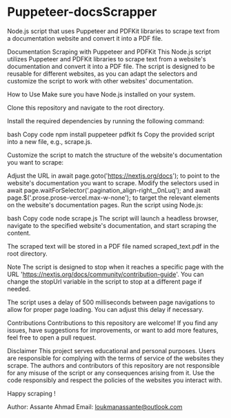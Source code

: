 # Puppeteer-docsScrapper
Node.js script that uses Puppeteer and PDFKit libraries to scrape text from a documentation website and convert it into a PDF file.


Documentation Scraping with Puppeteer and PDFKit
This Node.js script utilizes Puppeteer and PDFKit libraries to scrape text from a website's documentation and convert it into a PDF file. The script is designed to be reusable for different websites, as you can adapt the selectors and customize the script to work with other websites' documentation.

How to Use
Make sure you have Node.js installed on your system.

Clone this repository and navigate to the root directory.

Install the required dependencies by running the following command:

bash
Copy code
npm install puppeteer pdfkit fs
Copy the provided script into a new file, e.g., scrape.js.

Customize the script to match the structure of the website's documentation you want to scrape:

Adjust the URL in await page.goto('https://nextjs.org/docs'); to point to the website's documentation you want to scrape.
Modify the selectors used in await page.waitForSelector('.pagination_align-right__0nLuq'); and await page.$('.prose.prose-vercel.max-w-none'); to target the relevant elements on the website's documentation pages.
Run the script using Node.js:

bash
Copy code
node scrape.js
The script will launch a headless browser, navigate to the specified website's documentation, and start scraping the content.

The scraped text will be stored in a PDF file named scraped_text.pdf in the root directory.

Note
The script is designed to stop when it reaches a specific page with the URL 'https://nextjs.org/docs/community/contribution-guide'. You can change the stopUrl variable in the script to stop at a different page if needed.

The script uses a delay of 500 milliseconds between page navigations to allow for proper page loading. You can adjust this delay if necessary.

Contributions
Contributions to this repository are welcome! If you find any issues, have suggestions for improvements, or want to add more features, feel free to open a pull request.

Disclaimer
This project serves educational and personal purposes. Users are responsible for complying with the terms of service of the websites they scrape. The authors and contributors of this repository are not responsible for any misuse of the script or any consequences arising from it. Use the code responsibly and respect the policies of the websites you interact with.

Happy scraping !

Author: Assante Ahmad
Email: loukmanassante@outlook.com

